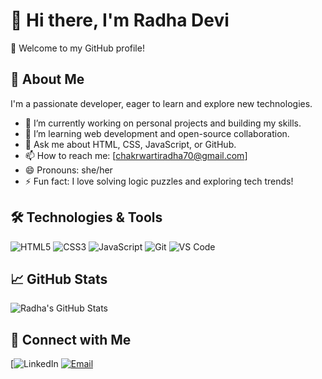 # 👋 Hi there, I'm Radha Devi

🌟 Welcome to my GitHub profile!

## 🚀 About Me
I'm a passionate developer, eager to learn and explore new technologies.

- 🔭 I’m currently working on personal projects and building my skills.
- 🌱 I’m learning web development and open-source collaboration.
- 💬 Ask me about HTML, CSS, JavaScript, or GitHub.
- 📫 How to reach me: [chakrwartiradha70@gmail.com]
- 😄 Pronouns: she/her
- ⚡ Fun fact: I love solving logic puzzles and exploring tech trends!

## 🛠️ Technologies & Tools
![HTML5](https://img.shields.io/badge/-HTML5-E34F26?logo=html5&logoColor=fff)
![CSS3](https://img.shields.io/badge/-CSS3-1572B6?logo=css3)
![JavaScript](https://img.shields.io/badge/-JavaScript-F7DF1E?logo=javascript&logoColor=000)
![Git](https://img.shields.io/badge/-Git-F05032?logo=git&logoColor=fff)
![VS Code](https://img.shields.io/badge/-VS%20Code-007ACC?logo=visual-studio-code)

## 📈 GitHub Stats
![Radha's GitHub Stats](https://github-readme-stats.vercel.app/api?username=radhadevi&show_icons=true&theme=radical)

## 🔗 Connect with Me
[![LinkedIn](https://mail.google.com/mail/u/0/#inbox)
[![Email](https://img.shields.io/badge/-Email-D14836?logo=gmail&logoColor=white)](mailto:your-email@example.com)

